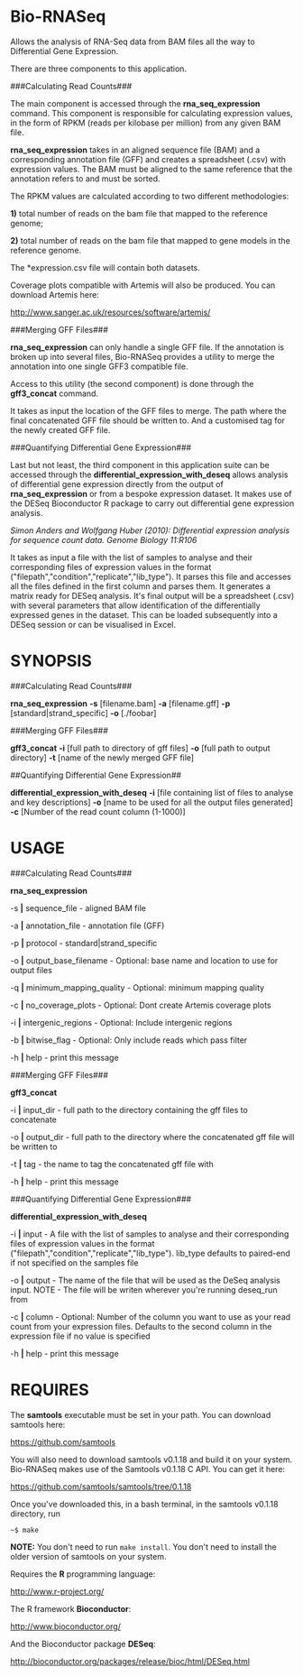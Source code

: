 Bio-RNASeq
==========


Allows the analysis of RNA-Seq data from BAM files all the way to
Differential Gene Expression.

There are three components to this application.

###Calculating Read Counts###

The main component is accessed through the **rna_seq_expression** command.
This component is responsible for calculating expression values, in
the form of RPKM (reads per kilobase per million) from any given BAM file.

**rna_seq_expression** takes in an aligned sequence file (BAM) and a
corresponding annotation file (GFF) and creates a spreadsheet (.csv) with expression values.
The BAM must be aligned to the same reference that the annotation refers to and must be sorted.

The RPKM values are calculated according to two different methodologies:

**1)** total number of reads on the bam file that mapped to the reference genome;

**2)** total number of reads on the bam file that mapped to gene models in the reference genome.

The *expression.csv file will contain both datasets. 

Coverage plots compatible with Artemis will also be produced. You can download Artemis here:

http://www.sanger.ac.uk/resources/software/artemis/

###Merging GFF Files###

**rna_seq_expression** can only handle a single GFF file. If the
annotation is broken up into several files, Bio-RNASeq provides a
utility to merge the annotation into one single GFF3 compatible file.

Access to this utility (the second component) is done through the **gff3_concat** command.

It takes as input the location of the GFF files to merge. The path
where  the final concatenated GFF file should be written to. And a
customised tag for the newly created GFF file.

###Quantifying Differential Gene Expression###

Last but not least, the third component in this application suite can be accessed through the **differential_expression_with_deseq** allows analysis of differential gene expression directly from the
output of **rna_seq_expression** or from a bespoke expression dataset.
It makes use of the DESeq Bioconductor R package to carry out differential gene
expression analysis.

*Simon Anders and Wolfgang Huber (2010): Differential expression  analysis for sequence count data. Genome Biology 11:R106*

It takes as input a file with the list of samples to analyse and their
corresponding files of expression values in the format
("filepath","condition","replicate","lib_type"). It parses this file
and accesses all the files defined in the first column and parses
them. It generates a matrix ready for DESeq analysis.
It's final output will be a spreadsheet (.csv) with several parameters that allow identification of the differentially expressed genes in the dataset. This can be loaded subsequently into a DESeq session or can be visualised in Excel.

  

SYNOPSIS
========

###Calculating Read Counts###

**rna_seq_expression** **-s** [filename.bam] **-a** [filename.gff] **-p** [standard|strand_specific] **-o** [./foobar]

###Merging GFF Files###

**gff3_concat** **-i** [full path to directory of gff files] **-o** [full path to output directory] **-t** [name of the newly merged GFF file]


##Quantifying Differential Gene Expression##

**differential_expression_with_deseq** **-i** [file containing list of files to analyse and key descriptions] **-o**
[name to be used for all the output files generated] **-c** [Number of the read count column (1-1000)]


USAGE
=====

###Calculating Read Counts###

**rna_seq_expression**

-s **|** sequence_file             - aligned BAM file

-a **|** annotation_file           - annotation file (GFF)

-p **|** protocol                  - standard|strand_specific

-o **|** output_base_filename      - Optional: base name and location to use for output files

-q **|** minimum_mapping_quality   - Optional: minimum mapping quality

-c **|** no_coverage_plots         - Optional: Dont create Artemis coverage plots

-i **|** intergenic_regions        - Optional: Include intergenic regions

-b **|** bitwise_flag              - Optional: Only include reads which pass filter

-h **|** help                      - print this message


###Merging GFF Files###

**gff3_concat**

-i **|** input_dir        - full path to the directory containing the gff files to concatenate

-o **|** output_dir       - full path to the directory where the concatenated gff file will be written to

-t **|** tag              - the name to tag the concatenated gff file with

-h **|** help             - print this message


###Quantifying Differential Gene Expression###

**differential_expression_with_deseq**

-i **|** input         - A file with the list of samples to analyse and their corresponding files of expression values in the format ("filepath","condition","replicate","lib_type"). lib_type defaults to paired-end if not specified on the samples file

-o **|** output        - The name of the file that will be used as the DeSeq analysis input. NOTE - The file will be writen wherever you're running deseq_run from

-c **|** column        - Optional: Number of the column you want to use as your read count from your expression files. Defaults to the second column in the expression file if no value is specified

-h **|** help           - print this message
  

REQUIRES
========

The **samtools** executable must be set in your path. You can download samtools here:

https://github.com/samtools


You will also need to download samtools v0.1.18 and build it on your system. Bio-RNASeq makes use of the Samtools v0.1.18 C API. You can get it here:

https://github.com/samtools/samtools/tree/0.1.18

Once you've downloaded this, in a bash terminal, in the samtools v0.1.18 directory, run

	~$ make

__NOTE:__ You don't need to run `make install`. You don't need to install the older version of samtools on your system.

Requires the **R** programming language:

http://www.r-project.org/

The R framework **Bioconductor**:

http://www.bioconductor.org/

And the Bioconductor package **DESeq**:

http://bioconductor.org/packages/release/bioc/html/DESeq.html
